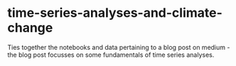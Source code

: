 # time-series-analyses-and-climate-change
Ties together the notebooks and data pertaining to a blog post on medium - the blog post focusses on some fundamentals of time series analyses. 

